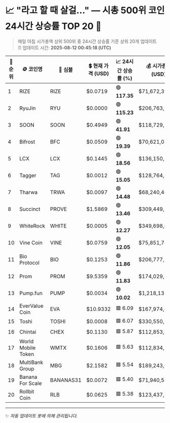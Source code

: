 
# 📈 "라고 할 때 살걸..." — 시총 500위 코인 24시간 상승률 TOP 20 🚀

> 매일 아침 시가총액 상위 500위 중 24시간 상승률 기준 상위 20개 업데이트  
> ⏰ 업데이트 시간: **2025-08-12 00:45:18 (UTC)**

| 🔢 순위 | 🪙 코인명 | 🔣 심볼 | 💲 현재 가격 (USD) | 📈 24시간 상승률 (%) | 💰 시가총액 (USD) | 🔄 24시간 거래량 (USD) | 🔢 유통 공급량 |
|--------|----------|--------|-------------------|--------------------|--------------------|-----------------------|-------------------|
| 1 | RIZE | RIZE | $0.0719 | 🟢 **117.35** | $71,672,391 | $4,086,215 | 996,547,431 |
| 2 | RyuJin | RYU | $0.0000 | 🟢 **115.23** | $206,763,907 | $805,087 | 963,849,991,678,536 |
| 3 | SOON | SOON | $0.4949 | 🟢 **41.91** | $118,729,515 | $366,914,754 | 239,889,382 |
| 4 | Bifrost | BFC | $0.0509 | 🟢 **19.39** | $70,621,071 | $10,734,362 | 1,386,638,564 |
| 5 | LCX | LCX | $0.1445 | 🟢 **18.56** | $136,150,397 | $2,235,206 | 942,439,527 |
| 6 | Tagger | TAG | $0.0012 | 🟢 **15.05** | $128,764,808 | $20,836,524 | 108,404,572,594 |
| 7 | Tharwa | TRWA | $0.0097 | 🟢 **14.48** | $68,240,403 | $3,844,923 | 7,000,000,000 |
| 8 | Succinct | PROVE | $1.5869 | 🟢 **13.46** | $309,449,518 | $688,592,556 | 195,000,000 |
| 9 | WhiteRock | WHITE | $0.0005 | 🟢 **12.27** | $349,698,096 | $1,089,979 | 650,000,000,000 |
| 10 | Vine Coin | VINE | $0.0759 | 🟢 **12.05** | $75,851,748 | $88,676,596 | 999,994,104 |
| 11 | Bio Protocol | BIO | $0.1253 | 🟢 **11.86** | $206,777,336 | $286,308,560 | 1,650,879,625 |
| 12 | Prom | PROM | $9.5359 | 🟢 **11.83** | $174,029,296 | $9,716,333 | 18,250,000 |
| 13 | Pump.fun | PUMP | $0.0034 | 🟢 **10.02** | $1,218,132,717 | $479,709,571 | 354,000,000,000 |
| 14 | EverValue Coin | EVA | $10.9332 | 🟩 6.09 | $167,974,632 | $276,855 | 15,363,739 |
| 15 | Toshi | TOSHI | $0.0008 | 🟩 6.07 | $330,550,590 | $59,371,321 | 420,689,426,167 |
| 16 | Chintai | CHEX | $0.1130 | 🟩 5.87 | $112,853,658 | $1,871,062 | 998,921,917 |
| 17 | World Mobile Token | WMTX | $0.1606 | 🟩 5.63 | $112,834,520 | $5,179,848 | 702,774,077 |
| 18 | MultiBank Group | MBG | $2.1582 | 🟩 5.54 | $189,243,027 | $11,939,588 | 87,683,915 |
| 19 | Banana For Scale | BANANAS31 | $0.0072 | 🟩 5.40 | $71,940,565 | $150,762,435 | 10,000,000,000 |
| 20 | Rollbit Coin | RLB | $0.0625 | 🟩 5.38 | $123,437,785 | $259,461 | 1,976,387,692 |

---

✨ *자동 업데이트 봇에 의해 관리됩니다.*
